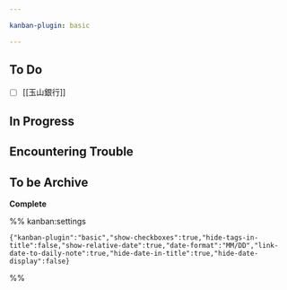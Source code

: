 ```yaml
---

kanban-plugin: basic

---
```


## To Do

- [ ] [[玉山銀行]]


## In Progress



## Encountering Trouble



## To be Archive

**Complete**




%% kanban:settings
```
{"kanban-plugin":"basic","show-checkboxes":true,"hide-tags-in-title":false,"show-relative-date":true,"date-format":"MM/DD","link-date-to-daily-note":true,"hide-date-in-title":true,"hide-date-display":false}
```
%%